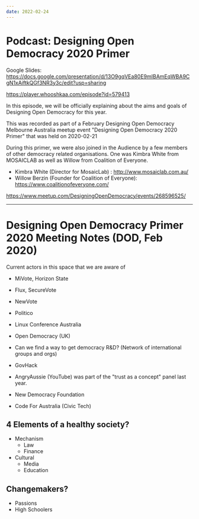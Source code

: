 ```yaml
---
date: 2022-02-24
---
```


# Podcast: Designing Open Democracy 2020 Primer

Google Slides: https://docs.google.com/presentation/d/13O9gqVEa80E9mIBAmEqWBA9CgN1xAiftkQGf3NR3y3c/edit?usp=sharing

https://player.whooshkaa.com/episode?id=579413


In this episode, we will be officially explaining about the aims and goals of Designing Open Democracy for this year.

This was recorded as part of a February Designing Open Democracy Melbourne Australia meetup event "Designing Open Democracy 2020 Primer" that was held on 2020-02-21

During this primer, we were also joined in the Audience by a few members of other democracy related organisations. One was Kimbra White from MOSAICLAB as well as Willow from Coalition of Everyone.

* Kimbra White (Director for MosaicLab) : http://www.mosaiclab.com.au/
* Willow Berzin​ (Founder for Coalition of Everyone): https://www.coalitionofeveryone.com/

https://www.meetup.com/DesigningOpenDemocracy/events/268596525/

<!-- more -->

-------------------

# Designing Open Democracy Primer 2020 Meeting Notes (DOD, Feb 2020)

Current actors in this space that we are aware of

* MiVote, Horizon State 
* Flux, SecureVote
* NewVote

* Politico
* Linux Conference Australia

* Open Democracy (UK)

* Can we find a way to get democracy R&D? (Network of international groups and orgs)

* GovHack

* AngryAussie (YouTube) was part of the "trust as a concept" panel last year.

* New Democracy  Foundation
* Code For Australia (Civic Tech)

## 4 Elements of a healthy society?
* Mechanism
  - Law
  - Finance
* Cultural
  - Media
  - Education

## Changemakers?
* Passions
* High Schoolers